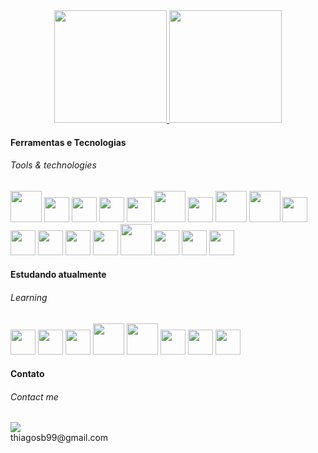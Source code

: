 <div align="center">
  <a href="https://github.com/Thiagosb99">
    <img height="180em" src="https://github-readme-stats.vercel.app/api?username=Thiagosb99&show_icons=true&theme=tokyonight&include_all_commits=true&count_private=true"/>
    <img height="180em" src="https://github-readme-stats.vercel.app/api/top-langs/?username=Thiagosb99&layout=compact&langs_count=10&theme=tokyonight"/>
  </a>
</div>

#### Ferramentas e Tecnologias
###### Tools & technologies

<div>
  <img width="50" src="https://cdn.jsdelivr.net/gh/devicons/devicon/icons/php/php-original.svg" />
  <img width="40" src="https://cdn.jsdelivr.net/gh/devicons/devicon/icons/python/python-original.svg" />
  <img width="40" src="https://cdn.jsdelivr.net/gh/devicons/devicon/icons/javascript/javascript-original.svg" />
  <img width="40" src="https://cdn.jsdelivr.net/gh/devicons/devicon/icons/laravel/laravel-plain.svg" />
  <img width="40" src="https://cdn.jsdelivr.net/gh/devicons/devicon/icons/google/google-original.svg" />
  <img width="50" src="https://cdn.jsdelivr.net/gh/devicons/devicon/icons/mysql/mysql-original-wordmark.svg" />
  <img width="40" src="https://cdn.jsdelivr.net/gh/devicons/devicon/icons/git/git-original.svg" />
  <img width="50" src="https://cdn.jsdelivr.net/gh/devicons/devicon/icons/docker/docker-original.svg" />
  <img width="50" src="https://cdn.jsdelivr.net/gh/devicons/devicon/icons/django/django-plain-wordmark.svg" />
  <img width="40" src="https://cdn.jsdelivr.net/gh/devicons/devicon/icons/react/react-original.svg" />
  <img width="40" src="https://cdn.jsdelivr.net/gh/devicons/devicon/icons/bootstrap/bootstrap-plain.svg" />
  <img width="40" src="https://cdn.jsdelivr.net/gh/devicons/devicon/icons/linux/linux-original.svg" />
  <img width="40" src="https://cdn.jsdelivr.net/gh/devicons/devicon/icons/vscode/vscode-original.svg" />
  <img width="40" src="https://cdn.jsdelivr.net/gh/devicons/devicon/icons/pycharm/pycharm-original.svg" />
  <img width="50" src="https://cdn.jsdelivr.net/gh/devicons/devicon/icons/jupyter/jupyter-original-wordmark.svg" />
  <img width="40" src="https://cdn.jsdelivr.net/gh/devicons/devicon/icons/css3/css3-original.svg" />
  <img width="40" src="https://cdn.jsdelivr.net/gh/devicons/devicon/icons/html5/html5-original.svg" />   
  <img width="40" src="https://cdn.jsdelivr.net/gh/devicons/devicon/icons/nodejs/nodejs-original.svg" />
</div>


#### Estudando atualmente
###### Learning

<div>
  <img width="40" src="https://cdn.jsdelivr.net/gh/devicons/devicon/icons/python/python-original.svg" />
  <img width="40" src="https://cdn.jsdelivr.net/gh/devicons/devicon/icons/google/google-original.svg" />
  <img width="40" src="https://cdn.jsdelivr.net/gh/devicons/devicon/icons/git/git-original.svg" />
  <img width="50" src="https://cdn.jsdelivr.net/gh/devicons/devicon/icons/docker/docker-original.svg" />
  <img width="50" src="https://cdn.jsdelivr.net/gh/devicons/devicon/icons/django/django-plain-wordmark.svg" />
  <img width="40" src="https://cdn.jsdelivr.net/gh/devicons/devicon/icons/react/react-original.svg" />
  <img width="40" src="https://cdn.jsdelivr.net/gh/devicons/devicon/icons/pycharm/pycharm-original.svg" />
  <img width="40" src="https://cdn.jsdelivr.net/gh/devicons/devicon/icons/nodejs/nodejs-original.svg" />
</div>


#### Contato
###### Contact me

<div>
  <img src="https://img.shields.io/badge/Gmail-D14836?style=for-the-badge&logo=gmail&logoColor=white">
</div>

<div>
  <span>thiagosb99@gmail.com</span>
</div>
